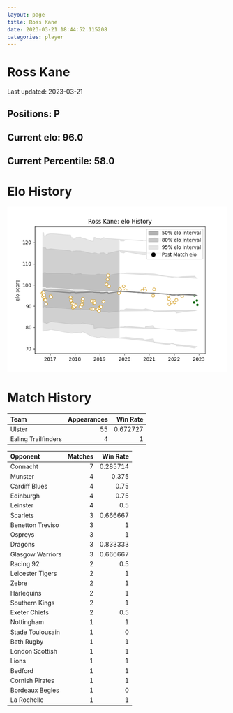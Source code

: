 ```yaml
---  
layout: page  
title: Ross Kane  
date: 2023-03-21 18:44:52.115208  
categories: player  
---
```

# Ross Kane


Last updated: 2023-03-21
## Positions: P

## Current elo: 96.0

## Current Percentile: 58.0

# Elo History


![elo history](history_RossKane.png)
# Match History


| Team                |   Appearances |   Win Rate |
|:--------------------|--------------:|-----------:|
| Ulster              |            55 |   0.672727 |
| Ealing Trailfinders |             4 |   1        |

| Opponent         |   Matches |   Win Rate |
|:-----------------|----------:|-----------:|
| Connacht         |         7 |   0.285714 |
| Munster          |         4 |   0.375    |
| Cardiff Blues    |         4 |   0.75     |
| Edinburgh        |         4 |   0.75     |
| Leinster         |         4 |   0.5      |
| Scarlets         |         3 |   0.666667 |
| Benetton Treviso |         3 |   1        |
| Ospreys          |         3 |   1        |
| Dragons          |         3 |   0.833333 |
| Glasgow Warriors |         3 |   0.666667 |
| Racing 92        |         2 |   0.5      |
| Leicester Tigers |         2 |   1        |
| Zebre            |         2 |   1        |
| Harlequins       |         2 |   1        |
| Southern Kings   |         2 |   1        |
| Exeter Chiefs    |         2 |   0.5      |
| Nottingham       |         1 |   1        |
| Stade Toulousain |         1 |   0        |
| Bath Rugby       |         1 |   1        |
| London Scottish  |         1 |   1        |
| Lions            |         1 |   1        |
| Bedford          |         1 |   1        |
| Cornish Pirates  |         1 |   1        |
| Bordeaux Begles  |         1 |   0        |
| La Rochelle      |         1 |   1        |